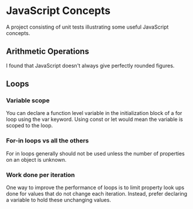 # JavaScript Concepts

A project consisting of unit tests illustrating some useful JavaScript concepts.

## Arithmetic Operations

I found that JavaScript doesn't always give perfectly rounded figures.

## Loops

### Variable scope

You can declare a function level variable in the initialization block of a for loop using the var keyword. Using const or let would mean the variable is scoped to the loop.

### For-in loops vs all the others

For in loops generally should not be used unless the number of properties on an object is unknown.

### Work done per iteration

One way to improve the performance of loops is to limit property look ups done for values that do not change each iteration. Instead, prefer declaring a variable to hold these unchanging values.
